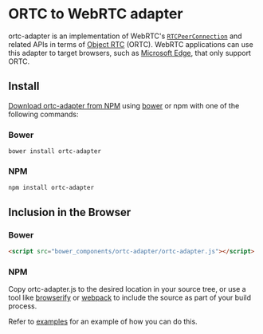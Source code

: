 ORTC to WebRTC adapter
======================

ortc-adapter is an implementation of WebRTC's
[`RTCPeerConnection`](https://developer.mozilla.org/en-US/docs/Web/API/RTCPeerConnection)
and related APIs in terms of [Object RTC](http://ortc.org/) (ORTC). WebRTC
applications can use this adapter to target browsers, such as
[Microsoft Edge](https://www.microsoft.com/en-us/windows/microsoft-edge), that
only support ORTC.

Install
-------

[Download ortc-adapter from NPM](https://www.npmjs.com/package/ortc-adapter)
using [bower](http://bower.io) or npm with one of the following commands:

### Bower

```
bower install ortc-adapter
```

### NPM

```
npm install ortc-adapter
```

Inclusion in the Browser
------------------------

### Bower

```html
<script src="bower_components/ortc-adapter/ortc-adapter.js"></script>
```

### NPM

Copy ortc-adapter.js to the desired location in your source tree, or use a tool
like [browserify](http://browserify.org/) or
[webpack](https://webpack.github.io/) to include the source as part of your
build process.

Refer to [examples](examples) for an example of how you can do this.
